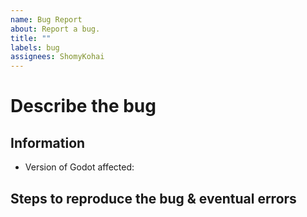 ```yaml
---
name: Bug Report
about: Report a bug.
title: ""
labels: bug
assignees: ShomyKohai
---
```


# Describe the bug
<!-- What happened? 

- What was the expected behaviour?
- What happened instead?

 --> 

## Information
* Version of Godot affected: 
<!-- * Version of the addon / To add -->

## Steps to reproduce the bug & eventual errors
<!-- Describe here the steps to reproduce the bug -->


